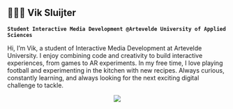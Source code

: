 ## 👨🏼‍💻 Vik Sluijter

**`Student Interactive Media Development @Artevelde University of Applied Sciences`**

Hi, I’m Vik, a student of Interactive Media Development at Artevelde University. I enjoy combining code and creativity to build interactive experiences, from games to AR experiments. In my free time, I love playing football and experimenting in the kitchen with new recipes. Always curious, constantly learning, and always looking for the next exciting digital challenge to tackle.

<p align="center">
  <a href="https://skillicons.dev">
    <img src="https://skillicons.dev/icons?i=html,css,javascript,react" />
  </a>
</p>
